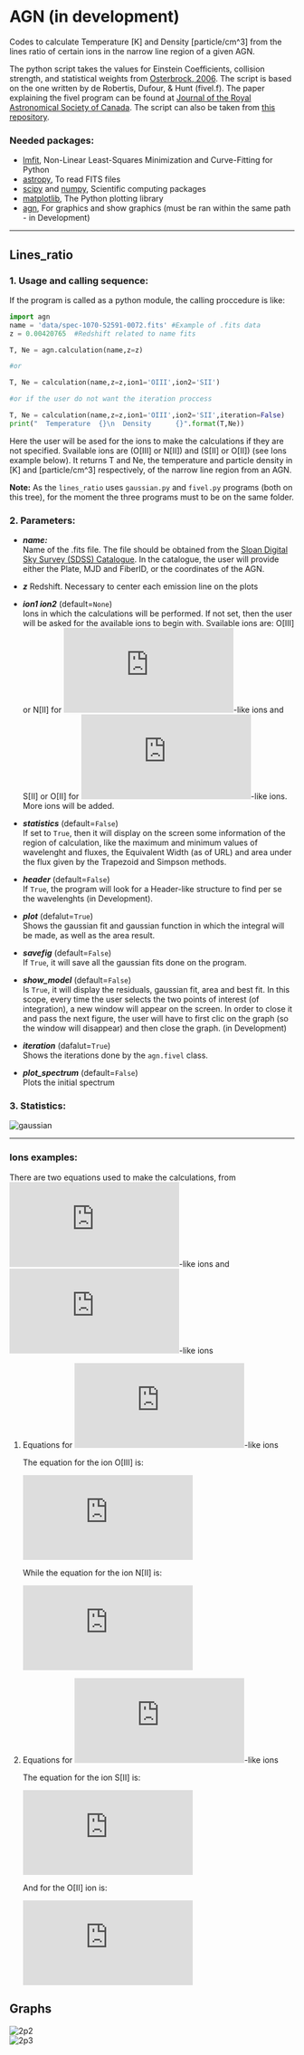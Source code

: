 # AGN (in development)
Codes to calculate Temperature [K] and Density [particle/cm^3] from the lines ratio of certain ions in the narrow line region of a given AGN. 

The python script takes the values for Einstein Coefficients, collision strength, and statistical weights from [Osterbrock, 2006](http://adsabs.harvard.edu/abs/2006agna.book.....O).
The script is based on the one written by de Robertis, Dufour, & Hunt (fivel.f). The paper explaining the fivel program can be found at [Journal of the Royal Astronomical Society of Canada](http://adsabs.harvard.edu/abs/1987JRASC..81..195D). The script can also be taken from [this repository](https://github.com/moustakas/impro/blob/master/pro/hiiregions/fivel/fivel.f).
### Needed packages:

  - [lmfit](https://github.com/lmfit/lmfit-py), Non-Linear Least-Squares Minimization and Curve-Fitting for Python 
  - [astropy](https://github.com/astropy/astropy), To read FITS files
  - [scipy](https://github.com/scipy/scipy) and [numpy](https://github.com/numpy/numpy), Scientific computing packages
  - [matplotlib](https://github.com/matplotlib/matplotlib), The Python plotting library  
  - [agn](https://github.com/AngelMartinezC/AGN/),  For graphics and show graphics (must be ran within the same path - in Development)

---
## Lines_ratio

### 1. Usage and calling sequence:

  If the program is called as a python module, the calling proccedure is like:
  ```python
  import agn 
  name = 'data/spec-1070-52591-0072.fits' #Example of .fits data
  z = 0.00420765  #Redshift related to name fits
  
  T, Ne = agn.calculation(name,z=z)
  
  #or
  
  T, Ne = calculation(name,z=z,ion1='OIII',ion2='SII')
  
  #or if the user do not want the iteration proccess
  
  T, Ne = calculation(name,z=z,ion1='OIII',ion2='SII',iteration=False)
  print("  Temperature  {}\n  Density      {}".format(T,Ne))
  ```
  Here the user will be ased for the ions to make the calculations if they are not specified. Svailable ions are (O[III] or N[II]) and (S[II] or O[II]) (see Ions example below).  It returns T and Ne, the temperature and particle density in [K] and [particle/cm^3] respectively, of the narrow line region from an AGN.

  **Note:** As the `lines_ratio` uses `gaussian.py` and `fivel.py` programs (both on this tree), for the moment the three programs must to be on the same folder.

### 2. Parameters:

* ***name:***   
  Name of the .fits file. The file should be obtained from the [Sloan Digital Sky Survey (SDSS) Catalogue](https://dr15.sdss.org/optical/spectrum/search). In the catalogue, the user will provide either the Plate, MJD and FiberID, or the coordinates of the AGN.

* ***z*** 
  Redshift. Necessary to center each emission line on the plots

* ***ion1 ion2*** (default=`None`)   
  Ions in which the calculations will be performed. If not set, then the user will be asked for the available ions to begin with. Svailable ions are: O[III] or N[II] for ![2p2](https://latex.codecogs.com/gif.latex?2p%5E2)-like ions  and S[II] or O[II] for ![2p3](https://latex.codecogs.com/gif.latex?2p%5E3)-like ions. More ions will be added.
  
* ***statistics*** (default=`False`)   
  If set to `True`, then it will display on the screen some information of the region of calculation, like the maximum and minimum values of wavelenght and fluxes, the Equivalent Width (as of URL) and area under the flux given by the Trapezoid and Simpson methods.

* ***header*** (default=`False`)   
  If `True`, the program will look for a Header-like structure to find per se the wavelenghts (in Development).

* ***plot*** (defalut=`True`)   
  Shows the gaussian fit and gaussian function in which the integral will be made, as well as the area result.

* ***savefig*** (default=`False`)   
  If `True`, it will save all the gaussian fits done on the program.

* ***show_model*** (default=`False`)   
  Is `True`, it will display the residuals, gaussian fit, area and best fit. In this scope, every time the user selects the two points of interest (of integration), a new window will appear on the screen. In order to close it and pass the next figure, the user will have to first clic on the graph (so the window will disappear) and then close the graph. (in Development)

* ***iteration*** (dafalut=`True`)   
  Shows the iterations done by the `agn.fivel` class.

* ***plot_spectrum*** (default=`False`)   
  Plots the initial spectrum
 

### 3. Statistics:

![gaussian](plots/1gaussian.png)
 
---


### Ions examples:

There are two equations used to make the calculations, from ![2p2](https://latex.codecogs.com/gif.latex?2p%5E2)-like ions and ![2p3](https://latex.codecogs.com/gif.latex?2p%5E3)-like ions 

1. Equations for ![2p2](https://latex.codecogs.com/gif.latex?2p%5E2)-like ions

   The equation for the ion O[III] is:  

     ![oiii](https://latex.codecogs.com/gif.latex?%5Cfrac%7Bj_%7BDP%7D%7D%7Bj_%7BSD%7D%7D%3D0.054e%5E%7B32976/T%7D%5Cfrac%7B%5Cleft%5B%20%5Cfrac%7BNe%7D%7BT%5E%7B1/2%7D%7D&plus;2.44%5Ctimes%2010%5E5%5Cleft%28%201&plus;0.1107e%5E%7B-32976/T%7D%20%5Cright%29%20%5Cright%5D%7D%20%7B%5Cfrac%7BNe%7D%7BT%5E%7B1/2%7D%7D%20&plus;1692%7D)

   While the equation for the ion N[II] is:

     ![nii](https://latex.codecogs.com/gif.latex?%5Cfrac%7Bj_%7BDP%7D%7D%7Bj_%7BSD%7D%7D%3D0.013e%5E%7B25000/T%7D%5Cfrac%7B%5Cleft%5B%20%5Cfrac%7BNe%7D%7BT%5E%7B1/2%7D%7D&plus;1.07%5Ctimes%2010%5E5%5Cleft%28%201&plus;0.106e%5E%7B-25000/T%7D%20%5Cright%29%20%5Cright%5D%7D%20%7B%5Cfrac%7BNe%7D%7BT%5E%7B1/2%7D%7D%20&plus;171%7D)

 
2. Equations for ![2p3](https://latex.codecogs.com/gif.latex?2p%5E3)-like ions

   The equation for the ion S[II] is:

     ![sii](https://latex.codecogs.com/gif.latex?%5Cfrac%7Bj_%7B6716%7D%7D%7Bj_%7B6731%7D%7D%3D%5Cfrac%7B3A_%7B6716%7D%7D%7B2A_%7B6731%7D%7D%5Cleft%28%20%5Cfrac%7BN_e%20C&plus;0.26A_%7B6731%7D%7D%7BN_e%20C&plus;0.26A_%7B6716%7D%7D%20%5Cright%29)

   And for the O[II] ion is:

     ![oii](https://latex.codecogs.com/gif.latex?%5Cfrac%7Bj_%7B3726%7D%7D%7Bj_%7B3729%7D%7D%3D%5Cfrac%7B3A_%7B3726%7D%7D%7B2A_%7B3729%7D%7D%5Cleft%28%20%5Cfrac%7BN_e%20C&plus;1.60A_%7B3729%7D%7D%7BN_e%20C&plus;1.60A_%7B3726%7D%7D%20%5Cright%29)


## Graphs

![2p2](plots/2p2.png)  
![2p3](plots/2p3.png)



